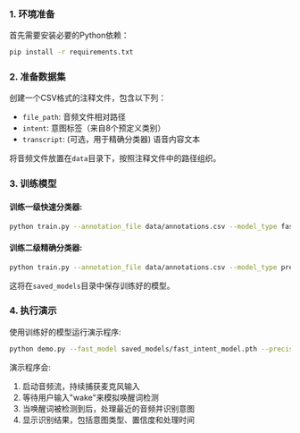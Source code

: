 
### 1. 环境准备

首先需要安装必要的Python依赖：

```bash
pip install -r requirements.txt
```

### 2. 准备数据集

创建一个CSV格式的注释文件，包含以下列：
- `file_path`: 音频文件相对路径
- `intent`: 意图标签（来自8个预定义类别）
- `transcript`: (可选，用于精确分类器) 语音内容文本

将音频文件放置在`data`目录下，按照注释文件中的路径组织。

### 3. 训练模型

#### 训练一级快速分类器:

```bash
python train.py --annotation_file data/annotations.csv --model_type fast --epochs 20
```

#### 训练二级精确分类器:

```bash
python train.py --annotation_file data/annotations.csv --model_type precise --epochs 20
```

这将在`saved_models`目录中保存训练好的模型。

### 4. 执行演示

使用训练好的模型运行演示程序:

```bash
python demo.py --fast_model saved_models/fast_intent_model.pth --precise_model saved_models/precise_intent_model.pth
```

演示程序会:
1. 启动音频流，持续捕获麦克风输入
2. 等待用户输入"wake"来模拟唤醒词检测
3. 当唤醒词被检测到后，处理最近的音频并识别意图
4. 显示识别结果，包括意图类型、置信度和处理时间